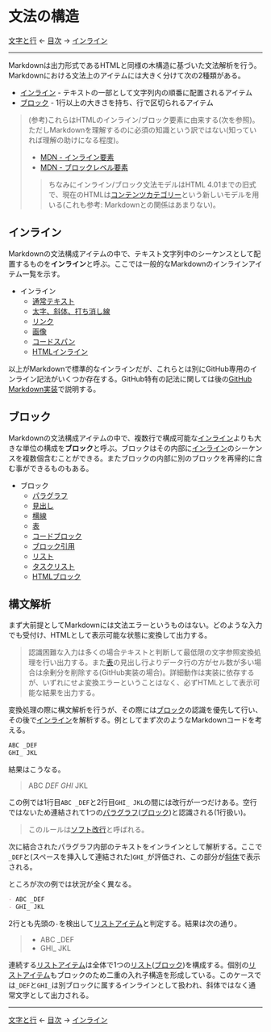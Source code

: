 # 文法の構造

[文字と行](characters.md)
← [目次](index.md) →
[インライン](inlines.md)

------------------------------------------------------------------------

Markdownは出力形式であるHTMLと同様の木構造に基づいた文法解析を行う。Markdownにおける文法上のアイテムには大きく分けて次の2種類がある。

- [インライン] - テキストの一部として文字列内の順番に配置されるアイテム
- [ブロック] - 1行以上の大きさを持ち、行で区切られるアイテム

> (参考)これらはHTMLのインライン/ブロック要素に由来する(次を参照)。ただしMarkdownを理解するのに必須の知識という訳ではない(知っていれば理解の助けになる程度)。
> 
> - [MDN - インライン要素](https://developer.mozilla.org/ja/docs/Web/HTML/Inline_elements)
> - [MDN - ブロックレベル要素](https://developer.mozilla.org/ja/docs/Web/HTML/Block-level-elements)
> 
> > ちなみにインライン/ブロック文法モデルはHTML 4.01までの旧式で、現在のHTMLは[コンテンツカテゴリー](https://developer.mozilla.org/ja/docs/Web/Guide/HTML/Content_categories)という新しいモデルを用いる(これも参考: Markdownとの関係はあまりない)。

## インライン

Markdownの文法構成アイテムの中で、テキスト文字列中のシーケンスとして配置するものを**インライン**と呼ぶ。ここでは一般的なMarkdownのインラインアイテム一覧を示す。

- インライン
    - [通常テキスト]
    - [太字、斜体、打ち消し線]
    - [リンク]
    - [画像]
    - [コードスパン]
    - [HTMLインライン]

以上がMarkdownで標準的なインラインだが、これらとは別にGitHub専用のインライン記法がいくつか存在する。GitHub特有の記法に関しては後の[GitHub Markdown実装]で説明する。

## ブロック

Markdownの文法構成アイテムの中で、複数行で構成可能な[インライン]よりも大きな単位の構成を**ブロック**と呼ぶ。ブロックはその内部に[インライン]のシーケンスを複数個含むことができる。またブロックの内部に別のブロックを再帰的に含む事ができるものもある。

- ブロック
    - [パラグラフ]
    - [見出し]
    - [横線]
    - [表]
    - [コードブロック]
    - [ブロック引用]
    - [リスト]
    - [タスクリスト]
    - [HTMLブロック]

## 構文解析

まず大前提としてMarkdownには文法エラーというものはない。どのような入力でも受付け、HTMLとして表示可能な状態に変換して出力する。

> 認識困難な入力は多くの場合テキストと判断して最低限の文字参照変換処理を行い出力する。また[表]の見出し行よりデータ行の方がセル数が多い場合は余剰分を削除する(GitHub実装の場合)。詳細動作は実装に依存するが、いずれにせよ変換エラーということはなく、必ずHTMLとして表示可能な結果を出力する。

変換処理の際に構文解析を行うが、その際には[ブロック]の認識を優先して行い、その後で[インライン]を解析する。例としてまず次のようなMarkdownコードを考える。

```markdown
ABC _DEF
GHI_ JKL
```

結果はこうなる。

> ABC _DEF
> GHI_ JKL

この例では1行目`ABC _DEF`と2行目`GHI_ JKL`の間には改行が一つだけある。空行ではないため連結されて1つの[パラグラフ]\([ブロック])と認識される(1行扱い)。

> このルールは[ソフト改行]と呼ばれる。

次に結合されたパラグラフ内部のテキストをインラインとして解析する。ここで`_DEF`と(スペースを挿入して連結された)`GHI_`が評価され、この部分が[斜体]で表示される。

ところが次の例では状況が全く異なる。

```markdown
- ABC _DEF
- GHI_ JKL
```

2行とも先頭の`-`を検出して[リストアイテム]と判定する。結果は次の通り。

> - ABC _DEF
> - GHI_ JKL

連続する[リストアイテム]は全体で1つの[リスト]\([ブロック])を構成する。個別の[リストアイテム]もブロックのため二重の入れ子構造を形成している。このケースでは`_DEF`と`GHI_`は別ブロックに属するインラインとして扱われ、斜体ではなく通常文字として出力される。

------------------------------------------------------------------------

[文字と行](characters.md)
← [目次](index.md) →
[インライン](inlines.md)

[GitHub Markdown実装]: github-markdown.md
[HTMLインライン]: html-inlines.md
[HTMLブロック]: html-blocks.md
[インライン]: #インライン
[コードスパン]: code-spans.md
[コードブロック]: code-blocks.md
[ソフト改行]: paragraphs.md#ソフト改行
[タスクリスト]: task-lists.md
[パラグラフ]: paragraphs.md
[ブロック]: #ブロック
[ブロック引用]: block-quotes.md
[リスト]: lists.md
[リストアイテム]: lists.md#リストアイテム
[リンク]: links.md
[打ち消し線]: bold-italic-strikethrough.md#打ち消し線
[斜体]: bold-italic-strikethrough.md#斜体
[通常テキスト]: textual-content.md
[表]: tables.md
[太字]: bold-italic-strikethrough.md#太字
[太字、斜体、打ち消し線]: bold-italic-strikethrough.md
[画像]: images.md
[見出し]: headings.md
[横線]: horizontal-rules.md
